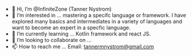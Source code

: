 - 👋 Hi, I’m @InfiniteZone (Tanner Nystrom)
- 👀 I’m interested in ... mastering a specifc language or framework. I have explored many basics and intermediates in a variety of languages and want to become an expert in a specfic language.
- 🌱 I’m currently learning ... Kotlin framework and react JS.
- 💞️ I’m looking to collaborate on ...
- 📫 How to reach me ... Email: tannermnystrom@gmail.com

<!---
InfiniteZone/InfiniteZone is a ✨ special ✨ repository because its `README.md` (this file) appears on your GitHub profile.
You can click the Preview link to take a look at your changes.
--->
